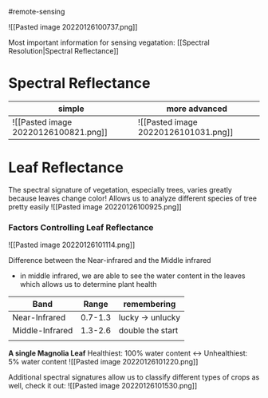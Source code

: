 #remote-sensing 


![[Pasted image 20220126100737.png]]


Most important information for sensing vegatation: [[Spectral Resolution|Spectral Reflectance]]
# Spectral Reflectance

| simple | more advanced |
| ------ | ------------- |
|   ![[Pasted image 20220126100821.png]]     | ![[Pasted image 20220126101031.png]]              |


# Leaf Reflectance

The spectral signature of vegetation, especially trees, varies greatly because leaves change color! Allows us to analyze different species of tree pretty easily
![[Pasted image 20220126100925.png]]

### Factors Controlling Leaf Reflectance
![[Pasted image 20220126101114.png]]

Difference between the Near-infrared and the Middle infrared
- in middle infrared, we are able to see the water content in the leaves which allows us to determine plant health

| Band            | Range   | remembering      |
| --------------- | ------- | ---------------- |
| Near-Infrared   | 0.7-1.3 | lucky -> unlucky |
| Middle-Infrared | 1.3-2.6 | double the start |
|                 |         |                  |


**A single Magnolia Leaf**
Healthiest: 100% water content <-> Unhealthiest: 5% water content
![[Pasted image 20220126101220.png]]


Additional spectral signatures allow us to classify different types of crops as well, check it out:
![[Pasted image 20220126101530.png]]

